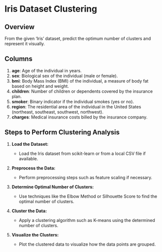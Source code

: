 # Iris Dataset Clustering

## Overview
From the given ‘Iris’ dataset, predict the optimum number of clusters and represent it visually.

## Columns

1. **age**: Age of the individual in years.
2. **sex**: Biological sex of the individual (male or female).
3. **bmi**: Body Mass Index (BMI) of the individual, a measure of body fat based on height and weight.
4. **children**: Number of children or dependents covered by the insurance plan.
5. **smoker**: Binary indicator if the individual smokes (yes or no).
6. **region**: The residential area of the individual in the United States (northeast, southeast, southwest, northwest).
7. **charges**: Medical insurance costs billed by the insurance company.


## Steps to Perform Clustering Analysis

1. **Load the Dataset:**
   - Load the Iris dataset from scikit-learn or from a local CSV file if available.

2. **Preprocess the Data:**
   - Perform preprocessing steps such as feature scaling if necessary.

3. **Determine Optimal Number of Clusters:**
   - Use techniques like the Elbow Method or Silhouette Score to find the optimal number of clusters.

4. **Cluster the Data:**
   - Apply a clustering algorithm such as K-means using the determined number of clusters.

5. **Visualize the Clusters:**
   - Plot the clustered data to visualize how the data points are grouped.
